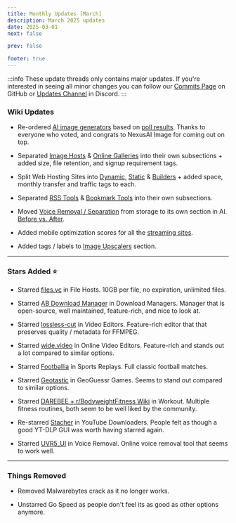```yaml
---
title: Monthly Updates [March]
description: March 2025 updates
date: 2025-03-01
next: false

prev: false

footer: true
---
```


<Post authors="nbats"/>

:::info
These update threads only contains major updates. If you're interested
in seeing all minor changes you can follow our
[Commits Page](https://github.com/fmhy/FMHYedit/commits/main) on GitHub or
[Updates Channel](https://redd.it/17f8msf) in Discord.
:::

### Wiki Updates

- Re-ordered [AI image generators](https://fmhy.net/ai#image-generation) based on [poll results](https://challonge.com/xfu596g9). Thanks to everyone who voted, and congrats to NexusAI Image for coming out on top.

- Separated [Image Hosts](https://fmhy.net/image-tools#image-hosts) & [Online Galleries](https://fmhy.net/image-tools#online-galleries) into their own subsections + added size, file retention, and signup requirement tags. 

- Split Web Hosting Sites into [Dynamic](https://fmhy.net/storage#dynamic-page-hosting), [Static](https://fmhy.net/storage#static-page-hosting) & [Builders](https://fmhy.net/storage#website-builders) + added space, monthly transfer and traffic tags to each.

- Separated [RSS Tools](https://fmhy.net/internet-tools#rss-tools) & [Bookmark Tools](https://fmhy.net/internet-tools#bookmark-tools) into their own subsections.

- Moved [Voice Removal / Separation](https://fmhy.net/ai#voice-removal-separation) from storage to its own section in AI. [Before vs. After](https://i.imgur.com/sPqq1v3.png).

- Added mobile optimization scores for all the [streaming sites](<https://github.com/fmhy/FMHY/wiki/Stream-Site-Grading>).

- Added tags / labels to [Image Upscalers](https://fmhy.net/image-tools#upscale-restore) section.

---

### Stars Added ⭐

- Starred [files.vc](https://fmhy.net/file-tools#file-hosts) in File Hosts. 10GB per file, no expiration, unlimited files.

- Starred [AB Download Manager](https://fmhy.net/file-tools#download-managers) in Download Managers. Manager that is open-source, well maintained, feature-rich, and nice to look at.

- Starred [lossless-cut](https://fmhy.net/video-tools#video-editors) in Video Editors. Feature-rich editor that that preserves quality / metadata for FFMPEG.

- Starred [wide.video](https://fmhy.net/video-tools#online-editors) in Online Video Editors. Feature-rich and stands out a lot compared to similar options.

- Starred [Footballia](https://fmhy.net/video#sports-replays) in Sports Replays. Full classic football matches.

- Starred [Geotastic](https://fmhy.net/gaming#geoguessr-games) in GeoGuessr Games. Seems to stand out compared to similar options.

- Starred [DAREBEE + r/BodyweightFitness Wiki](https://fmhy.net/misc#workout-exercise) in Workout. Multiple fitness routines, both seem to be well liked by the community.

- Re-starred [Stacher](https://fmhy.net/social-media-tools#youtube-downloaders) in YouTube Downloaders. People felt as though a good YT-DLP GUI was worth having starred again.

- Starred [UVR5_UI](https://fmhy.net/ai#voice-removal-separation) in Voice Removal. Online voice removal tool that seems to work well.

---

### Things Removed

- Removed Malwarebytes crack as it no longer works. 

- Unstarred Go Speed as people don't feel its as good as other options anymore.
